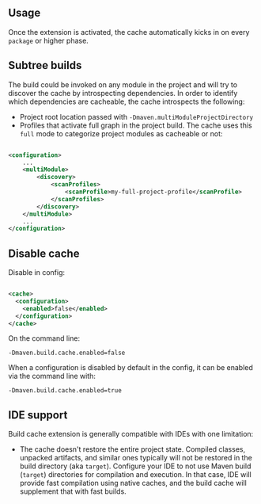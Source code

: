 <!---
 Licensed to the Apache Software Foundation (ASF) under one or more
 contributor license agreements.  See the NOTICE file distributed with
 this work for additional information regarding copyright ownership.
 The ASF licenses this file to You under the Apache License, Version 2.0
 (the "License"); you may not use this file except in compliance with
 the License.  You may obtain a copy of the License at

      http://www.apache.org/licenses/LICENSE-2.0

 Unless required by applicable law or agreed to in writing, software
 distributed under the License is distributed on an "AS IS" BASIS,
 WITHOUT WARRANTIES OR CONDITIONS OF ANY KIND, either express or implied.
 See the License for the specific language governing permissions and
 limitations under the License.
-->

## Usage

Once the extension is activated, the cache automatically kicks in on every `package` or higher phase.

## Subtree builds

The build could be invoked on any module in the project and will try to discover the cache by introspecting
dependencies. In order
to identify which dependencies are cacheable, the cache introspects the following:

* Project root location passed with `-Dmaven.multiModuleProjectDirectory`
* Profiles that activate full graph in the project build. The cache uses this `full` mode to categorize project modules
  as cacheable or not:

```xml

<configuration>
    ...
    <multiModule>
        <discovery>
            <scanProfiles>
                <scanProfile>my-full-project-profile</scanProfile>
            </scanProfiles>
        </discovery>
    </multiModule>
    ...
</configuration>
```

## Disable cache

Disable in config:

```xml

<cache>
  <configuration>
    <enabled>false</enabled>
  </configuration>
</cache>
```

On the command line:

```
-Dmaven.build.cache.enabled=false
```

When a configuration is disabled by default in the config, it can be enabled via the command line with:
```
-Dmaven.build.cache.enabled=true
```

## IDE support

Build cache extension is generally compatible with IDEs with one limitation:

* The cache doesn't restore the entire project state. Compiled classes, unpacked artifacts, and similar ones typically
  will not be restored in the build directory (aka `target`). Configure your IDE to not use Maven
  build (`target`) directories for compilation and execution. In that case, IDE will provide fast compilation using
  native caches, and
  the build cache will supplement that with fast builds.
